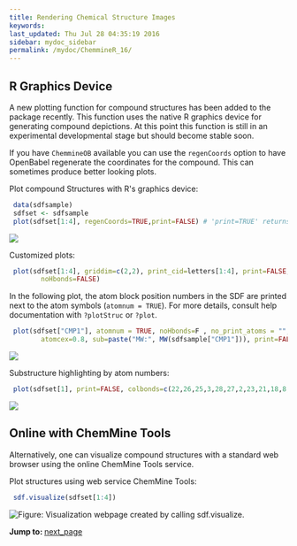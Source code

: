 ```yaml
---
title: Rendering Chemical Structure Images
keywords: 
last_updated: Thu Jul 28 04:35:19 2016
sidebar: mydoc_sidebar
permalink: /mydoc/ChemmineR_16/
---
```


## R Graphics Device

A new plotting function for compound structures has been added to the
package recently. This function uses the native R graphics device for
generating compound depictions. At this point this function is still in
an experimental developmental stage but should become stable soon.  

If you have `ChemmineOB` available you can use the `regenCoords`
option to have OpenBabel regenerate the coordinates for the compound.
This can sometimes produce better looking plots.

Plot compound Structures with R's graphics device: 

```r
 data(sdfsample)
 sdfset <- sdfsample
 plot(sdfset[1:4], regenCoords=TRUE,print=FALSE) # 'print=TRUE' returns SDF summaries
```

![](../ChemmineR_files/plotstruct2-1.png)


Customized plots: 

```r
 plot(sdfset[1:4], griddim=c(2,2), print_cid=letters[1:4], print=FALSE, 
		noHbonds=FALSE) 
```


In the following plot, the atom block position numbers in the SDF are
printed next to the atom symbols (`atomnum = TRUE`). For
more details, consult help documentation with
`?plotStruc` or `?plot`. 

```r
 plot(sdfset["CMP1"], atomnum = TRUE, noHbonds=F , no_print_atoms = "",
	  	atomcex=0.8, sub=paste("MW:", MW(sdfsample["CMP1"])), print=FALSE) 
```

![](../ChemmineR_files/plotstruct3-1.png)


Substructure highlighting by atom numbers: 

```r
 plot(sdfset[1], print=FALSE, colbonds=c(22,26,25,3,28,27,2,23,21,18,8,19,20,24)) 
```

![](../ChemmineR_files/plotstruct4-1.png)


## Online with ChemMine Tools

Alternatively, one can visualize compound structures with a standard web
browser using the online ChemMine Tools service.

Plot structures using web service ChemMine Tools: 

```r
 sdf.visualize(sdfset[1:4]) 
```

![Figure: Visualization webpage created by calling `sdf.visualize`.](../ChemmineR_files/visualizescreenshot-small.png)


<div class="tags">
<b>Jump to: </b>
<a href="../../mydoc/ChemmineR_17/" class="btn btn-default navbar-btn cursorNorm" role="button">next_page</a>
</div>
